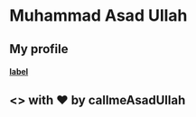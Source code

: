 
# Muhammad Asad Ullah

## My profile

#### [label](http://callmeasadullah.github.io)

## <> with ❤ by callmeAsadUllah
